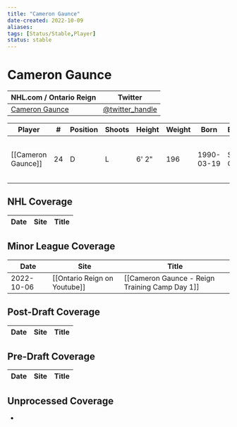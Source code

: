 ```yaml
---
title: "Cameron Gaunce"
date-created: 2022-10-09
aliases: 
tags: [Status/Stable,Player]
status: stable
---
```


# Cameron Gaunce

NHL.com / Ontario Reign | Twitter
-|-
[Cameron Gaunce]() | [@twitter_handle](https://twitter.com/)

Player | \# | Position | Shoots | Height | Weight | Born | Birthplace | Draft 
-|-|-|-|-|-|-|-|-
[[Cameron Gaunce]] | 24 | D | L | 6' 2" | 196 | 1990-03-19 | Sudbury, ON, CAN | COL 2nd RD, 2008 (50th)



## NHL  Coverage
Date | Site |  Title
---|---|---



## Minor League Coverage
Date | Site |  Title
---|---|---
2022-10-06 | [[Ontario Reign on Youtube]] | [[Cameron Gaunce - Reign Training Camp Day 1]]



## Post-Draft Coverage
Date | Site |  Title
---|---|---



## Pre-Draft Coverage
Date | Site |  Title
---|---|---


## Unprocessed Coverage
- 
